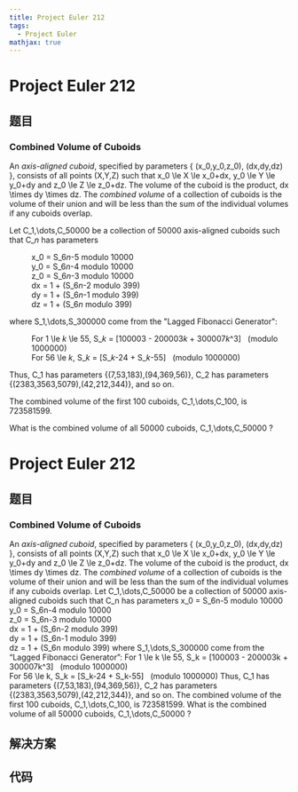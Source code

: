 ```yaml
---
title: Project Euler 212
tags:
  - Project Euler
mathjax: true
---
```

<escape><!-- more --></escape>
    
# Project Euler 212
## 题目
### Combined Volume of Cuboids

An <span style="font-style:italic;">axis-aligned cuboid</span>, specified by parameters { (x_0,y_0,z_0), (dx,dy,dz) }, consists of all points (X,Y,Z) such that x_0 \le X \le x_0+dx, y_0 \le Y \le y_0+dy and z_0 \le Z \le z_0+dz.  The volume of the cuboid is the product, dx \times dy \times dz.  The <span style="font-style:italic;">combined volume</span> of a collection of cuboids is the volume of their union and will be less than the sum of the individual volumes if any cuboids overlap.

Let C_1,\dots,C_50000 be a collection of 50000 axis-aligned cuboids such that C_<var>n</var> has parameters

<p style="margin-left:40px;">x_0 = S_6<var>n</var>-5 modulo 10000<br />y_0 = S_6<var>n</var>-4 modulo 10000<br />z_0 = S_6<var>n</var>-3 modulo 10000<br />dx = 1 + (S_6<var>n</var>-2 modulo 399)<br />dy = 1 + (S_6<var>n</var>-1 modulo 399)<br />dz = 1 + (S_6<var>n</var> modulo 399)

where S_1,\dots,S_300000 come from the "Lagged Fibonacci Generator":

<p style="margin-left:40px;">For 1 \le <var>k</var> \le 55, S_<var>k</var> = [100003 - 200003<var>k</var> + 300007<var>k</var>^3]   (modulo 1000000)<br />For 56 \le <var>k</var>, S_<var>k</var> = [S_<var>k</var>-24 + S_<var>k</var>-55]   (modulo 1000000)

Thus, C_1 has parameters {(7,53,183),(94,369,56)}, C_2 has parameters {(2383,3563,5079),(42,212,344)}, and so on.

The combined volume of the first 100 cuboids, C_1,\dots,C_100, is 723581599.

What is the combined volume of all 50000 cuboids, C_1,\dots,C_50000 ?


# Project Euler 212
## 题目
### Combined Volume of Cuboids

An <i>axis-aligned cuboid</i>, specified by parameters { (x_0,y_0,z_0), (dx,dy,dz) }, consists of all points (X,Y,Z) such that x_0 \le X \le x_0+dx, y_0 \le Y \le y_0+dy and z_0 \le Z \le z_0+dz.  The volume of the cuboid is the product, dx \times dy \times dz.  The <i>combined volume</i> of a collection of cuboids is the volume of their union and will be less than the sum of the individual volumes if any cuboids overlap.
Let C_1,\dots,C_50000 be a collection of 50000 axis-aligned cuboids such that C_n has parameters
x_0 = S_6n-5 modulo 10000<br>y_0 = S_6n-4 modulo 10000<br>z_0 = S_6n-3 modulo 10000<br>dx = 1 + (S_6n-2 modulo 399)<br>dy = 1 + (S_6n-1 modulo 399)<br>dz = 1 + (S_6n modulo 399)
where S_1,\dots,S_300000 come from the “Lagged Fibonacci Generator”:
For 1 \le k \le 55, S_k = [100003 - 200003k + 300007k^3] &nbsp; (modulo 1000000)<br>For 56 \le k, S_k = [S_k-24 + S_k-55] &nbsp; (modulo 1000000)
Thus, C_1 has parameters {(7,53,183),(94,369,56)}, C_2 has parameters {(2383,3563,5079),(42,212,344)}, and so on.
The combined volume of the first 100 cuboids, C_1,\dots,C_100, is 723581599.
What is the combined volume of all 50000 cuboids, C_1,\dots,C_50000 ?


## 解决方案


## 代码


